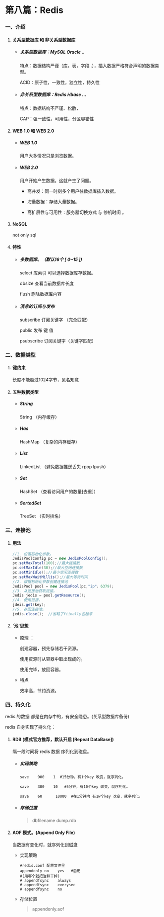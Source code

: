 # 第八篇：Redis

### 一、介绍

1. #### 关系型数据库 和 非关系型数据库

   - ##### 关系型数据库：MySQL   Oracle ..

     特点：数据结构严谨（库，表，字段..），插入数据严格符合声明的数据类型。

     ACID：原子性，一致性，独立性，持久性

   - ##### 非关系型数据库：Redis  Hbase ...

     特点：数据结构不严谨、松散，

     CAP：强一致性，可用性，分区容错性

2. #### WEB 1.0  和 WEB 2.0

   - ##### WEB 1.0

     用户大多情况只是浏览数据。

   - ##### WEB 2.0

     用户开始产生数据。这就产生了问题。

     - 高并发：同一时刻多个用户往数据库插入数据。

     - 海量数据：存储大量数据。

     - 高扩展性与可用性：服务器切换方式 与 停机时间 。

3. #### NoSQL

   not only sql

4. #### 特性

   - ##### 多数据库。（默认16个 [ 0~15 ])

     select  库索引  可以选择数据库存数据。

     dbsize  查看当前数据库长度

     flush  删除数据库内容

   - ##### 消息的订阅与发布

     subscribe  订阅关键字 （完全匹配）

     public 发布  键   值 

     psubscribe  订阅关键字（关键字匹配）

### 二、数据类型

1. #### 键约束

   长度不能超过1024字节，见名知意

2. #### 五种数据类型

   - ##### String

     String  （内存缓存）

   - ##### Has

     HashMap  （复杂的内存缓存）

   - ##### List

     LinkedList   （避免数据推送丢失 rpop lpush）

   - ##### Set 

     HashSet   （查看访问用户的数量[去重]）

   - ##### SortedSet 

     TreeSet   （实时排名）

### 三、连接池

1. #### 用法

   ```java
   //1. 设置初始化参数。
   JedisPoolConfig pc = new JedisPoolConfig();
   pc.setMaxTotal(100);//最大链接数
   pc.setMaxIdle(30);//最大空闲连接数
   pc.setMinIdle();//最小空闲连接数
   pc.setMaxWaitMillis();//最大等待时间
   //2. 根据初始化参数创建连接池
   JedisPool pool = new JedisPool(pc,"ip"，6379);
   //3. 从连接池获取链接。
   Jedis jedis = pool.getResource();
   //4. 使用链接。
   jdeis.get(key);
   //5. 存回连接池。
   jedis.close();  //省略了fiinally包起来
   ```

2. #### '池'思想

   - 原理 ：

     创建容器，预先存储若干资源。

     使用资源时从容器中取出现成的。

     使用完毕，放回容器。

   - 特点

     效率高，节约资源。

### 四、持久化

redis 的数据 都是在内存中的，有安全隐患。(关系型数据库备份)

redis 自身实现了持久化：

1. #### RDB (模式官方推荐，默认开启  [Repeat DataBase])

   隔一段时间将 redis 数据 序列化到磁盘。

   - ##### 实现策略

     ```shell
     save    900    1  #15分钟，有1个key 改变，就序列化。
     
     save    300    10   #5分钟，有10个key 改变，就序列化。
     
     save    60      10000  #在1分钟内 有1w个key 改变，就序列化。
     ```

   - ##### 存储位置

     > dbfilename   dump.rdb

2. #### AOF 模式。(Append  Only  File)

   当数据有变化时，就序列化到磁盘

   - 实现策略  

     ```shell
     #redis.conf 配置文件里
     appendonly no    yes   #启用
     #(用哪个就把注释干掉)
     # appendfsync    always
     # appendfsync    everysec
     # appendfsync    no
     ```

   - 存储位置

     > appendonly.aof

     

   